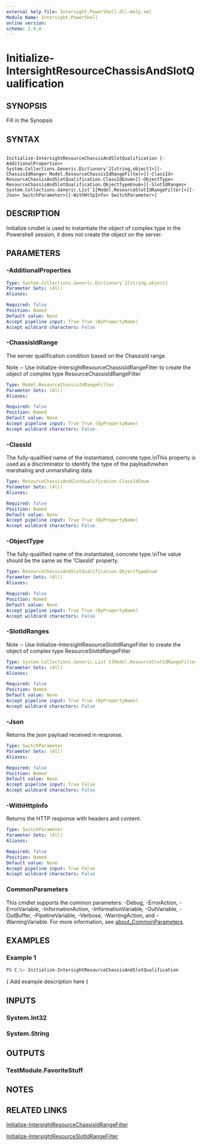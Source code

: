 ```yaml
---
external help file: Intersight.PowerShell.dll-Help.xml
Module Name: Intersight.PowerShell
online version:
schema: 2.0.0
---
```


# Initialize-IntersightResourceChassisAndSlotQualification

## SYNOPSIS
Fill in the Synopsis

## SYNTAX

```

Initialize-IntersightResourceChassisAndSlotQualification [-AdditionalProperties< System.Collections.Generic.Dictionary`2[string,object]>][-ChassisIdRange< Model.ResourceChassisIdRangeFilter>][-ClassId< ResourceChassisAndSlotQualification.ClassIdEnum>][-ObjectType< ResourceChassisAndSlotQualification.ObjectTypeEnum>][-SlotIdRanges< System.Collections.Generic.List`1[Model.ResourceSlotIdRangeFilter]>][-Json< SwitchParameter>][-WithHttpInfo< SwitchParameter>]

```

## DESCRIPTION

Initialize cmdlet is used to instantiate the object of complex type in the Powershell session, it does not create the object on the server.

## PARAMETERS

### -AdditionalProperties


```yaml
Type: System.Collections.Generic.Dictionary`2[string,object]
Parameter Sets: (All)
Aliases:

Required: false
Position: Named
Default value: None
Accept pipeline input: True True (ByPropertyName)
Accept wildcard characters: False
```

### -ChassisIdRange
The server qualification condition based on the ChassisId range.

Note :- Use Initialize-IntersightResourceChassisIdRangeFilter to create the object of complex type ResourceChassisIdRangeFilter

```yaml
Type: Model.ResourceChassisIdRangeFilter
Parameter Sets: (All)
Aliases:

Required: false
Position: Named
Default value: None
Accept pipeline input: True True (ByPropertyName)
Accept wildcard characters: False
```

### -ClassId
The fully-qualified name of the instantiated, concrete type.\nThis property is used as a discriminator to identify the type of the payload\nwhen marshaling and unmarshaling data.

```yaml
Type: ResourceChassisAndSlotQualification.ClassIdEnum
Parameter Sets: (All)
Aliases:

Required: false
Position: Named
Default value: None
Accept pipeline input: True True (ByPropertyName)
Accept wildcard characters: False
```

### -ObjectType
The fully-qualified name of the instantiated, concrete type.\nThe value should be the same as the &apos;ClassId&apos; property.

```yaml
Type: ResourceChassisAndSlotQualification.ObjectTypeEnum
Parameter Sets: (All)
Aliases:

Required: false
Position: Named
Default value: None
Accept pipeline input: True True (ByPropertyName)
Accept wildcard characters: False
```

### -SlotIdRanges


Note :- Use Initialize-IntersightResourceSlotIdRangeFilter to create the object of complex type ResourceSlotIdRangeFilter

```yaml
Type: System.Collections.Generic.List`1[Model.ResourceSlotIdRangeFilter]
Parameter Sets: (All)
Aliases:

Required: false
Position: Named
Default value: None
Accept pipeline input: True True (ByPropertyName)
Accept wildcard characters: False
```

### -Json
Returns the json payload received in response.

```yaml
Type: SwitchParameter
Parameter Sets: (All)
Aliases:

Required: false
Position: Named
Default value: None
Accept pipeline input: True False
Accept wildcard characters: False
```

### -WithHttpInfo
Returns the HTTP response with headers and content.

```yaml
Type: SwitchParameter
Parameter Sets: (All)
Aliases:

Required: false
Position: Named
Default value: None
Accept pipeline input: True False
Accept wildcard characters: False
```


### CommonParameters
This cmdlet supports the common parameters: -Debug, -ErrorAction, -ErrorVariable, -InformationAction, -InformationVariable, -OutVariable, -OutBuffer, -PipelineVariable, -Verbose, -WarningAction, and -WarningVariable. For more information, see [about_CommonParameters](http://go.microsoft.com/fwlink/?LinkID=113216).

## EXAMPLES

### Example 1
```powershell
PS C:\> Initialize-IntersightResourceChassisAndSlotQualification
```

{ Add example description here }

## INPUTS

### System.Int32

### System.String

## OUTPUTS

### TestModule.FavoriteStuff

## NOTES

## RELATED LINKS

[Initialize-IntersightResourceChassisIdRangeFilter](./Initialize-IntersightResourceChassisIdRangeFilter.md)

[Initialize-IntersightResourceSlotIdRangeFilter](./Initialize-IntersightResourceSlotIdRangeFilter.md)

